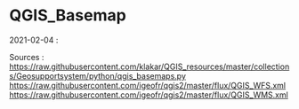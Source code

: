 # QGIS_Basemap
2021-02-04 :

Sources :
https://raw.githubusercontent.com/klakar/QGIS_resources/master/collections/Geosupportsystem/python/qgis_basemaps.py
https://raw.githubusercontent.com/igeofr/qgis2/master/flux/QGIS_WFS.xml
https://raw.githubusercontent.com/igeofr/qgis2/master/flux/QGIS_WMS.xml


